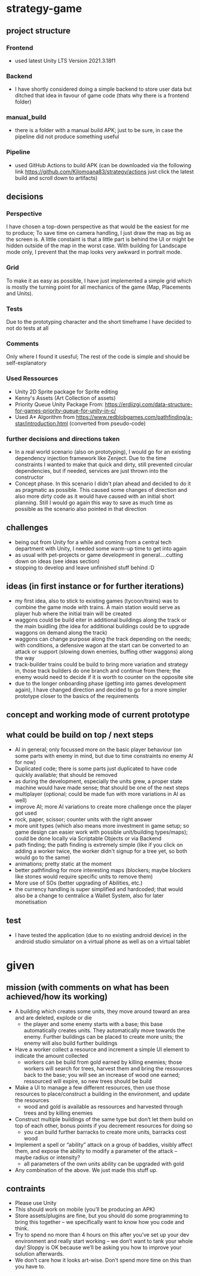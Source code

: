 # strategy-game

## project structure

### Frontend

- used latest Unity LTS Version 2021.3.18f1

### Backend

- I have shortly considered doing a simple backend to store user data but ditched that idea in favour of game code (thats why there is a frontend folder)

### manual_build

- there is a folder with a manual build APK; just to be sure, in case the pipeline did not produce something useful

### Pipeline

- used GitHub Actions to build APK (can be downloaded via the following link https://github.com/Kilomoana83/strategy/actions just click the latest build and scroll down to artifacts)

## decisions

### Perspective

I have chosen a top-down perspective as that would be the easiest for me to produce; To save time on camera handling, I just draw the map as big as the screen is. A little constaint is that a little part is behind the UI or might be hidden outside of the map in the worst case. With building for Landscape mode only, I prevent that the map looks very awkward in portrait mode.

### Grid

To make it as easy as possible, I have just implemented a simple grid which is mostly the turning point for all mechanics of the game (Map, Placements and Units). 

### Tests

Due to the prototyping character and the short timeframe I have decided to not do tests at all

### Comments

Only where I found it usesful; The rest of the code is simple and should be self-explanatory

### Used Ressources

- Unity 2D Sprite package for Sprite editing
- Kenny's Assets (Art Collection of assets)
- Priority Queue Unity Package From: https://erdiizgi.com/data-structure-for-games-priority-queue-for-unity-in-c/
- Used A* Algorithm from https://www.redblobgames.com/pathfinding/a-star/introduction.html (converted from pseudo-code)

### further decisions and directions taken

- In a real world scenario (also on prototyping), I would go for an existing dependency injection framework like Zenject. Due to the time constraints I wanted to make that quick and dirty, still prevented circular dependencies, but if needed, services are just thrown into the constructor
- Concept phase. In this scenario I didn't plan ahead and decided to do it as pragmatic as possible. This caused some changes of direction and also more dirty code as it would have caused with an initial short planning. Still I would go again this way to save as much time as possible as the scenario also pointed in that direction

## challenges

- being out from Unity for a while and coming from a central tech department with Unity, I needed some warm-up time to get into again
- as usual with pet-projects or game development in general....cutting down on ideas (see ideas section)
- stopping to develop and leave unfinished stuff behind :D

## ideas (in first instance or for further iterations)

- my first idea, also to stick to existing games (tycoon/trains) was to combine the game mode with trains. A main station would serve as player hub where the initial train will be created
- waggons could be build eiter in additional buildings along the track or the main buidling (the idea for additional buildings could be to upgrade waggons on demand along the track)
- waggons can change purpose along the track depending on the needs; with conditions, a defensive wagon at the start can be converted to an attack or support (slowing down enemies, buffing other waggons) along the way
- track-builder trains could be build to bring more variation and strategy in, those track builders do one branch and continue from there; the enemy would need to decide if it is worth to counter on the opposite site
- due to the longer onboarding phase (getting into games development again), I have changed direction and decided to go for a more simpler prototype closer to the basics of the requirements

## concept and working mode of current prototype

## what could be build on top / next steps

- AI in general; only focussed more on the basic player behaviour (on some parts with enemy in mind, but due to time constraints no enemy AI for now)
- Duplicated code; there is some parts just duplicated to have code quickly available; that should be removed
- as during the development, especially the units grew, a proper state machine would have made sense; that should be one of the next steps
- multiplayer (optional; could be made fun with more variations in AI as well)
- improve AI; more AI variations to create more challenge once the player got used
- rock, paper, scissor; counter units with the right answer
- more unit types (which also means more investment in game setup; so game design can easier work with possible unit/building types/maps); could be done locally via Scriptable Objects or
via Backend
- path finding; the path finding is extremely simple (like if you click on adding a worker twice, the worker didn't signup for a tree yet, so both would go to the same)
- animations; pretty static at the moment
- better pathfinding for more interesting maps (blockers; maybe blockers like stones would require specific units to remove them)
- More use of SOs (better upgrading of Abilities, etc.)
- the currency handling is super simplified and hardcoded; that would also be a change to centralice a Wallet System, also for later monetisation

## test

- I have tested the application (due to no existing android device) in the android studio simulator on a virtual phone as well as on a virtual tablet

# given

## mission (with comments on what has been achieved/how its working)

- A building which creates some units, they move around toward an area and are deleted, explode or die  
    - the player and some enemy starts with a base; this base automatically creates units. They automatically move towards the enemy. Further buildings can be placed to create more units; the enemy will also build further buildings
- Have a worker collect a resource and increment a simple UI element to indicate the amount collected 
    - workers can be build from gold earned by killing enemies; those workers will search for trees, harvest them and bring the ressources back to the base; you will see an increase of wood one earned; ressourced will expire, so new trees should be build
- Make a UI to manage a few different resources, then use those resources to place/construct a building in the environment, and update the resources 
    - wood and gold is available as ressources and harvested through trees and by killing enemies
- Construct multiple buildings of the same type but don’t let them build on top of each other, bonus points if you decrement resources for doing so 
    - you can build further barracks to create more units, barracks cost wood
- Implement a spell or “ability” attack on a group of baddies, visibly affect them, and expose the ability to modify a parameter of the attack – maybe radius or intensity?  
    - all parameters of the own units ability can be upgraded with gold
- Any combination of the above. We just made this stuff up.  

## contraints

- Please use Unity 
- This should work on mobile (you’ll be producing an APK)   
- Store assets/plugins are fine, but you should do some programming to bring this together – we specifically want to know how you code and think.  
- Try to spend no more than 4 hours on this after you’ve set up your dev environment and really start working – we don’t want to tank your whole day! Sloppy is OK because we’ll be asking you how to improve your solution afterwards.  
- We don’t care how it looks art-wise. Don’t spend more time on this than you have to.  